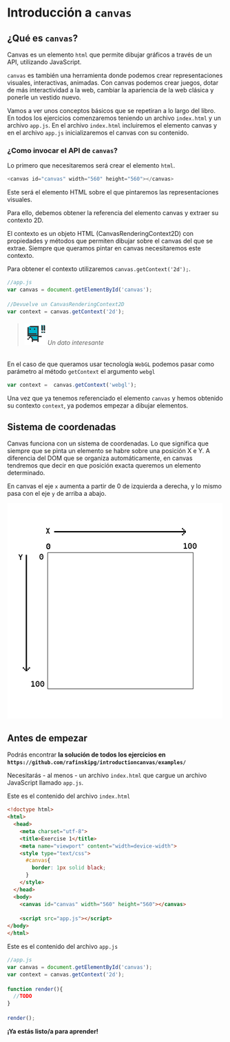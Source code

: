 # Introducción a `canvas`

## ¿Qué es `canvas`?

Canvas es un elemento `html` que permite dibujar gráficos a través de un API, utilizando JavaScript.

`canvas` es también una herramienta donde podemos crear representaciones visuales, interactivas, animadas. Con canvas podemos crear juegos, dotar de más interactividad a la web, cambiar la apariencia de la web clásica y ponerle un vestido nuevo.

Vamos a ver unos conceptos básicos que se repetiran a lo largo del libro. En todos los ejercicios comenzaremos teniendo un archivo `index.html` y un archivo `app.js`. En el archivo `index.html` incluiremos el elemento canvas y en el archivo `app.js` inicializaremos el canvas con su contenido.

### ¿Como invocar el API de `canvas`?

Lo primero que necesitaremos será crear el elemento `html`.

```javascript
<canvas id="canvas" width="560" height="560"></canvas>
```

Este será el elemento HTML sobre el que pintaremos las representaciones visuales.

Para ello, debemos obtener la referencia del elemento canvas y extraer su contexto 2D.

El contexto es un objeto HTML (CanvasRenderingContext2D) con propiedades y métodos que permiten dibujar sobre el canvas del que se extrae. Siempre que queramos pintar en canvas necesitaremos este contexto.

Para obtener el contexto utilizaremos `canvas.getContext('2d');`.

```javascript
//app.js
var canvas = document.getElementById('canvas');

//Devuelve un CanvasRenderingContext2D
var context = canvas.getContext('2d');
```


>###### ![](https://github.com/rafinskipg/introductioncanvas/raw/master/img/interesting_icon.png) Un dato interesante
En el caso de que queramos usar tecnología `WebGL` podemos pasar como parámetro al método `getContext` el argumento `webgl`
```javascript
var context =  canvas.getContext('webgl');
```

Una vez que ya tenemos referenciado el elemento `canvas` y hemos obtenido su contexto `context`, ya podemos empezar a dibujar elementos.

## Sistema de coordenadas

Canvas funciona con un sistema de coordenadas. Lo que significa que siempre que se pinta un elemento se habre sobre una posición X e Y. A diferencia del DOM que se organiza automáticamente, en canvas tendremos que decir en que posición exacta queremos un elemento determinado.

En canvas el eje `x` aumenta a partir de 0 de izquierda a derecha, y lo mismo pasa con el eje `y` de arriba a abajo.

![sistema_coordenadas](https://github.com/rafinskipg/introductioncanvas/raw/master/img/coordinate_system.png)

## Antes de empezar

Podrás encontrar **la solución de todos los ejercicios en `https://github.com/rafinskipg/introductioncanvas/examples/`**

Necesitarás - al menos - un archivo `index.html` que cargue un archivo JavaScript llamado `app.js`.

Este es el contenido del archivo `index.html`

```html
<!doctype html>
<html>
  <head>
    <meta charset="utf-8">
    <title>Exercise 1</title>
    <meta name="viewport" content="width=device-width">
    <style type="text/css">
      #canvas{
        border: 1px solid black;
      }
    </style>
  </head>
  <body>
    <canvas id="canvas" width="560" height="560"></canvas>

    <script src="app.js"></script>
</body>
</html>
```

Este es el contenido del archivo `app.js`

```javascript
//app.js
var canvas = document.getElementById('canvas');
var context = canvas.getContext('2d');

function render(){
  //TODO
}

render();
```

**¡Ya estás listo/a para aprender!**